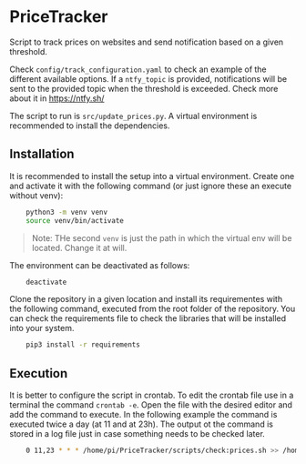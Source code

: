 # PriceTracker

Script to track prices on websites and send notification based on a given threshold.

Check `config/track_configuration.yaml` to check an example of the different available options.
If a `ntfy_topic` is provided, notifications will be sent to the provided topic when the threshold is exceeded. Check more about it in https://ntfy.sh/

The script to run is `src/update_prices.py`. A virtual environment is recommended to install the dependencies.


## Installation

It is recommended to install the setup into a virtual environment. Create one and activate it with the following command (or just ignore these an execute without venv):

```sh
    python3 -m venv venv
    source venv/bin/activate
```
>Note: THe second `venv` is just the path in which the virtual env will be located. Change it at will.

The environment can be deactivated as follows:
```sh
    deactivate
```

Clone the repository in a given location and install its requirementes with the following command, executed from the root folder of the repository. You can check the requirements file to check the libraries that will be installed into your system.

```sh
    pip3 install -r requirements
```

## Execution

It is better to configure the script in crontab. To edit the crontab file use in a terminal the command `crontab -e`. Open the file with the desired editor and add the command to execute. In the following example the command is executed twice a day (at 11 and at 23h). The output ot the command is stored in a log file just in case something needs to be checked later.

```sh
    0 11,23 * * * /home/pi/PriceTracker/scripts/check:prices.sh >> /home/pi/PriceTracker/logs/log_crontab_price_tracker.log 2>&1
```